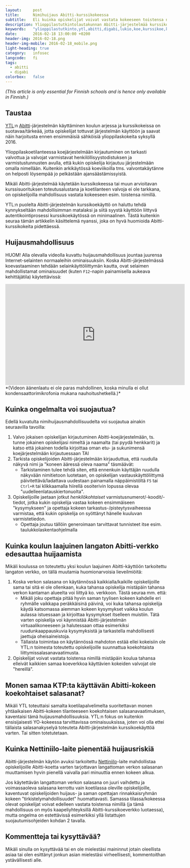 ```yaml
---
layout:     post
title:      Nimihuijaus Abitti-kurssikokeessa
subtitle:   Eli kuinka opiskelijat voivat vastata kokeeseen toistensa nimillä
description: Ylioppilastutkintolautakunnan Abitti-järjestelmää kurssikokeissa käytettäessä opiskelijat voivat melko pienellä vaivalla uskottavasti vastata kokeeseen toistensa nimillä ellei kokeen valvoja ole tarkkana.
keywords:   "ylioppilastutkinto,ytl,abitti,digabi,lukio,koe,kurssikoe,koeviikko,yo-koe,ylioppilaskoe,huijaus,lunttaus,koeviikko,yläkoulu,yläaste"
date:       2016-02-18 13:00:00 +0200
header-img: 2016-02-18.png
header-img-mobile: 2016-02-18_mobile.png
light-heading: true
category:   infosec
langcode:   fi
tags:
  - abitti
  - digabi
colorbox:   false
---
```


*(This article is only essential for Finnish schools and is hence only available in Finnish.)*

## Taustaa

[YTL](http://ylioppilastutkinto.fi):n [Abitti](https://www.abitti.fi)-järjestelmän käyttäminen koulun arjessa ja kurssikokeissa on suotavaa/tärkeää, jotta opiskelijat tottuvat järjestelmän käyttöön ja saavat näin harjoitusta ennen ensimmäisiä sähköisiä ylioppilaskokeita syksyllä 2016.

Ylioppilaskoetilanteessa koejärjestelmään kirjautuminen on tarkasti valvottua ja valvojat varmistavat henkilöllisyystodistuksen ja varmistustunnusten avulla, että kukin opiskelija kirjautuu järjestelmään omalla nimellään. Kuitenkin arkikäytössä koeviikoilla tms. valvontakäytänne on helposti löysempää jo pelkästään ajansäästämissyistä.

Mikäli Abitti-järjestelmää käytetään kurssikokeessa tai muun arvioitavan kurssisuorituksen toteutusalustana ja koetilanteen valvoja ei ole tarkkana, on opiskelijoilla mahdollisuus vastata kokeeseen esim. toistensa nimillä.

YTL:n puolelta Abitti-järjestelmän kurssikoekäyttö on haluttu tehdä kynnykseltään mahdollisimman matalaksi ja siitä syystä käyttöön liittyvä autentikointiprosessi kurssikoekäytössä on minimaalinen. Tästä kuitenkin seuraa tämän artikkelin käsittelemä nyanssi, joka on hyvä huomioida Abitti-kurssikokeita pidettäessä.

## Huijausmahdollisuus

HUOM! Alla olevalla videolla kuvattu huijausmahdollisuus jountaa juurensa Internet-selainten normaaleihin ominaisuuksiin. Koska Abitti-järjestelmässä koevastaaminen tehdään selainkäyttöliittymän kautta, ovat selaimen mahdollistamat ominaisuudet (kuten `F12`-napin painamisella aukeava kehittäjätila) käytettävissä:

<iframe width="560" height="315" src="https://www.youtube.com/embed/iGbf1TdIa8w" frameborder="0" allowfullscreen></iframe>
*(Videon äänenlaatu ei ole paras mahdollinen, koska minulla ei ollut kondensaattorimikrofonia mukana nauhoitushetkellä.)*

## Kuinka ongelmalta voi suojautua?

Edellä kuvatulta nimihuijausmahdollisuudelta voi suojautua ainakin seuraavilla tavoilla:

1. Valvo jokaisen opiskelijan kirjautuminen Abitti-koejärjestelmään, ts. tunne jokainen opiskelijasi nimeltä ja naamalta (tai pyydä henkkarit) ja katso että jokainen todella kirjoittaa oman etu- ja sukunimensä koejärjestelmään kirjautuessaan TAI
2. Tarkista opiskelijoiden Abitti-järjestelmään kirjauduttua, että ruudulla näkyvä nimi ja "koneen ääressä oleva naama" täsmäävät:
	- Tarkistaminen tulee tehdä siten, että ennenkuin käyttäjän ruudulla näkyvään nimitietoon luotetaan, on opiskelijan vastauskäyttöliittymä päivitettävä/ladattava uudestaan painamalla näppäimistöltä `F5` tai `Ctrl+R` tai klikkaamalla hiirellä osoiterivin lopussa olevaa "uudelleenlatauskiertonuolta".
3. Opiskelijoille jaetaan jotkut *henkilökohtaiset* varmistusnumerot/-koodit/-tiedot, jotka kukin opiskelija vastaa kokeen ensimmäiseen "kysymykseen" ja opettaja kokeen tarkastus-/pisteytysvaiheessa varmistaa, että kukin opiskelija on syöttänyt hänelle kuuluvan varmistetiedon.
	- Opettaja joutuu tällöin generoimaan tarvittavat tunnisteet itse esim. taulukkolaskentaohjelmalla

## Kuinka koulun laajuinen langaton Abitti-verkko edesauttaa huijaamista

Mikäli koulussa on toteutettu yksi koulun laajuinen Abitti-käyttöön tarkoitettu langaton verkko, on tällä muutamia huomionarvoisia lieveilmiöitä:

1. Koska verkon salasana on käytännössä kaikkialla/kaikille opiskelijoille sama tai sitä ei ole ollenkaan, kuka tahansa opiskelija mistäpäin tahansa verkon kantaman alueelta voi liittyä ko. verkkoon. Tästä seuraa mm. että:
	- Mikäli joku opettaja pitää hyvin saman tyylisen kokeen kahdelle eri ryhmälle vaikkapa peräkkäisinä päivinä, voi kuka tahansa opiskelija käydä katsomassa aiemman kokeen kysymykset vaikka koulun aulassa istuessaan ja kirjoittaa kysymykset itselleen muistiin. Tätä varten opiskelija voi käynnistää Abitti-järjestelmän virtuaalikoneeseen ja halutessaan ottaa esimerkiksi ruudunkaappauskuvia kysymyksistä ja tarkastella mahdollisesti jaettuja oheisaineistoja.
	- Tällaista toimintaa on käytännössä mahdoton estää ellei kokeisiin ole YTL:n toimesta toteutettu opiskelijoille suunnattua koekohtaista liittymissalasanavaatimusta.
2. Opiskelijat voivat vastata toistensa nimillä mistäpäin koulua tahansa elleivät kaikkien samaa koeverkkoa käyttävien kokeiden valvojat ole "hereillä".

## Monen samaa KTP:ta käyttävän Abitti-kokeen koekohtaiset salasanat?

Mikäli YTL toteuttaisi samalta koetilapalvelimelta suoritettavan monen yhtäaikaisen Abitti-kokeen tilanteeseen koekohtaisen salasanavaatimuksen, kaventaisi tämä huijausmahdollisuuksia. YTL:n fokus on kuitenkin ensisijaisesti YO-kokeessa tarvittavissa ominaisuuksissa, joten voi olla ettei tällaista salasanakyselyä toteuteta Abitti-järjestelmän kurssikoekäyttöä varten. Tai sitten totetutetaan.

## Kuinka Nettiniilo-laite pienentää huijausriskiä

Abitti-järjestelmän käytön avuksi tarkoitettu [Nettiniilo](https://nettiniilo.fi)-laite mahdollistaa opiskelijoille Abitti-koetta varten tarjottavan langattoman verkon salasanan muuttamisen hyvin pienellä vaivalla pari minuuttia ennen kokeen alkua.

Jos käytettävän langattoman verkon salasana on juuri vaihdettu ja voimassaoleva salasana kerrottu vain koetilassa oleville opiskelijoille, kaventuvat opiskelijoiden huijaus- ja saman opettajan rinnakkaisryhmän kokeen "tirkistelymahdollisuudet" huomattavasti. Samassa tilassa/kokeessa olevat opiskelijat voivat edelleen vastata toistensa nimillä (ja tämä mahdollisuus on myös kaapeliyhteyksillä Abitti-kurssikoeverkko luotaessa), mutta ongelma on estettävissä esimerkiksi yllä listattujen suojautumisohjeiden kohdan 2 tavalla.

## Kommentteja tai kysyttävää?

Mikäli sinulla on kysyttävää tai en ole mielestäsi maininnut jotain oleellista asiaa tai olen esittänyt jonkun asian mielestäsi virheellisesti, kommentoithan ystävällisesti alle.